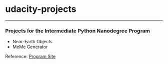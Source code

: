# udacity-projects
----

### Projects for the Intermediate Python Nanodegree Program

* Near-Earth Objects
* MeMe Generator

Reference: [Program Site](https://www.udacity.com/course/intermediate-python-nanodegree--nd303)
